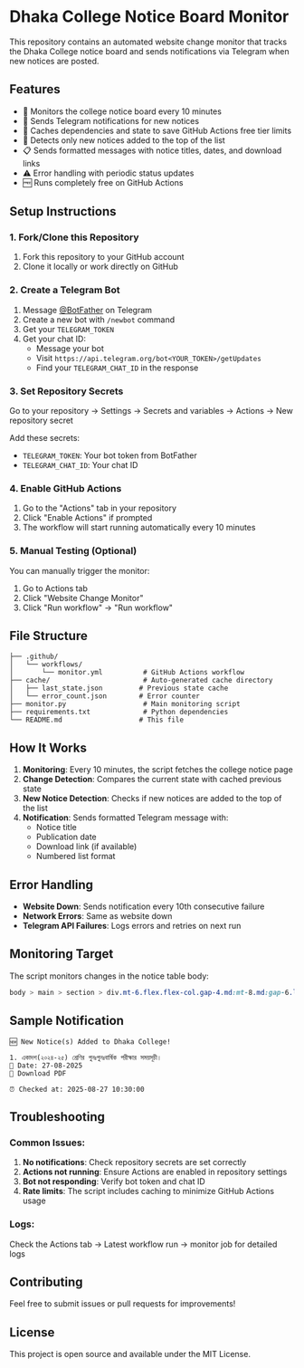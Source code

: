 # Dhaka College Notice Board Monitor

This repository contains an automated website change monitor that tracks the Dhaka College notice board and sends notifications via Telegram when new notices are posted.

## Features

- 🔄 Monitors the college notice board every 10 minutes
- 📱 Sends Telegram notifications for new notices
- 💾 Caches dependencies and state to save GitHub Actions free tier limits
- 🎯 Detects only new notices added to the top of the list
- 📋 Sends formatted messages with notice titles, dates, and download links
- ⚠️ Error handling with periodic status updates
- 🆓 Runs completely free on GitHub Actions

## Setup Instructions

### 1. Fork/Clone this Repository

1. Fork this repository to your GitHub account
2. Clone it locally or work directly on GitHub

### 2. Create a Telegram Bot

1. Message [@BotFather](https://t.me/BotFather) on Telegram
2. Create a new bot with `/newbot` command
3. Get your `TELEGRAM_TOKEN`
4. Get your chat ID:
   - Message your bot
   - Visit `https://api.telegram.org/bot<YOUR_TOKEN>/getUpdates`
   - Find your `TELEGRAM_CHAT_ID` in the response

### 3. Set Repository Secrets

Go to your repository → Settings → Secrets and variables → Actions → New repository secret

Add these secrets:
- `TELEGRAM_TOKEN`: Your bot token from BotFather
- `TELEGRAM_CHAT_ID`: Your chat ID

### 4. Enable GitHub Actions

1. Go to the "Actions" tab in your repository
2. Click "Enable Actions" if prompted
3. The workflow will start running automatically every 10 minutes

### 5. Manual Testing (Optional)

You can manually trigger the monitor:
1. Go to Actions tab
2. Click "Website Change Monitor"
3. Click "Run workflow" → "Run workflow"

## File Structure

```
├── .github/
│   └── workflows/
│       └── monitor.yml          # GitHub Actions workflow
├── cache/                       # Auto-generated cache directory
│   ├── last_state.json         # Previous state cache
│   └── error_count.json        # Error counter
├── monitor.py                   # Main monitoring script
├── requirements.txt             # Python dependencies
└── README.md                   # This file
```

## How It Works

1. **Monitoring**: Every 10 minutes, the script fetches the college notice page
2. **Change Detection**: Compares the current state with cached previous state
3. **New Notice Detection**: Checks if new notices are added to the top of the list
4. **Notification**: Sends formatted Telegram message with:
   - Notice title
   - Publication date
   - Download link (if available)
   - Numbered list format

## Error Handling

- **Website Down**: Sends notification every 10th consecutive failure
- **Network Errors**: Same as website down
- **Telegram API Failures**: Logs errors and retries on next run

## Monitoring Target

The script monitors changes in the notice table body:
```css
body > main > section > div.mt-6.flex.flex-col.gap-4.md:mt-8.md:gap-6.lg:mt-10.lg:flex-row.lg:gap-8 > div > table > tbody
```

## Sample Notification

```
🆕 New Notice(s) Added to Dhaka College!

1. একাদশ(২০২৪-২৫) শ্রেণির পুনঃপুনঃবার্ষিক পরীক্ষার সময়সূচী।
📅 Date: 27-08-2025
📎 Download PDF

⏰ Checked at: 2025-08-27 10:30:00
```

## Troubleshooting

### Common Issues:

1. **No notifications**: Check repository secrets are set correctly
2. **Actions not running**: Ensure Actions are enabled in repository settings
3. **Bot not responding**: Verify bot token and chat ID
4. **Rate limits**: The script includes caching to minimize GitHub Actions usage

### Logs:

Check the Actions tab → Latest workflow run → monitor job for detailed logs

## Contributing

Feel free to submit issues or pull requests for improvements!

## License

This project is open source and available under the MIT License.
